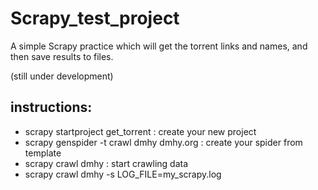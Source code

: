 Scrapy_test_project
===================

A simple Scrapy practice which will get the torrent links and names, and then save results to files.

(still under development)

## instructions:

* scrapy startproject get_torrent : create your new project
* scrapy genspider -t crawl dmhy dmhy.org : create your spider from template
* scrapy crawl dmhy : start crawling data
* scrapy crawl dmhy -s LOG_FILE=my_scrapy.log

